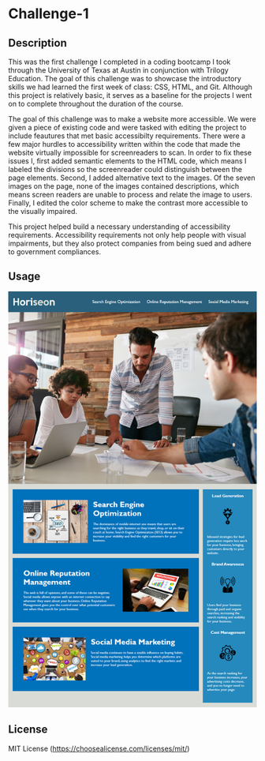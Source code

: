 # Challenge-1

## Description
This was the first challenge I completed in a coding bootcamp I took through the University of Texas at Austin in conjunction with Trilogy Education. The goal of this challenge was to showcase the introductory skills we had learned the first week of class: CSS, HTML, and Git. Although this project is relatively basic, it serves as a baseline for the projects I went on to complete throughout the duration of the course.

The goal of this challenge was to make a website more accessible. We were given a piece of existing code and were tasked with editing the project to include feautures that met basic accessibilty requirements. There were a few major hurdles to accessibility written within the code that made the website virtually impossible for screenreaders to scan. In order to fix these issues I, first added semantic elements to the HTML code, which means I labeled the divisions so the screenreader could distinguish between the page elements. Second, I added alternative text to the images. Of the seven images on the page, none of the images contained descriptions, which means screen readers are unable to process and relate the image to users. Finally, I edited the color scheme to make the contrast more accessible to the visually impaired.

This project helped build a necessary understanding of accessibility requirements. Accessibility requirements not only help people with visual impairments, but they also protect companies from being sued and adhere to government compliances.

## Usage
![link to website layout](images/WebsiteExample.png)

## License
MIT License (https://choosealicense.com/licenses/mit/)